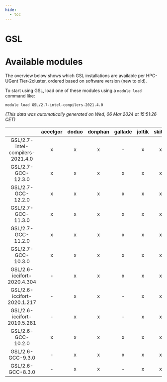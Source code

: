 ```yaml
---
hide:
  - toc
---
```


GSL
===

# Available modules


The overview below shows which GSL installations are available per HPC-UGent Tier-2cluster, ordered based on software version (new to old).

To start using GSL, load one of these modules using a `module load` command like:

```shell
module load GSL/2.7-intel-compilers-2021.4.0
```

*(This data was automatically generated on Wed, 06 Mar 2024 at 15:51:26 CET)*  

| |accelgor|doduo|donphan|gallade|joltik|skitty|
| :---: | :---: | :---: | :---: | :---: | :---: | :---: |
|GSL/2.7-intel-compilers-2021.4.0|x|x|x|-|x|x|
|GSL/2.7-GCC-12.3.0|x|x|x|x|x|x|
|GSL/2.7-GCC-12.2.0|x|x|x|x|x|x|
|GSL/2.7-GCC-11.3.0|x|x|x|x|x|x|
|GSL/2.7-GCC-11.2.0|x|x|x|x|x|x|
|GSL/2.7-GCC-10.3.0|x|x|x|x|x|x|
|GSL/2.6-iccifort-2020.4.304|-|x|x|x|x|x|
|GSL/2.6-iccifort-2020.1.217|-|x|x|-|x|x|
|GSL/2.6-iccifort-2019.5.281|-|x|x|-|x|x|
|GSL/2.6-GCC-10.2.0|x|x|x|x|x|x|
|GSL/2.6-GCC-9.3.0|-|x|x|x|x|x|
|GSL/2.6-GCC-8.3.0|-|x|x|-|x|x|
